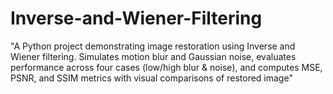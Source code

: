 # Inverse-and-Wiener-Filtering
"A Python project demonstrating image restoration using Inverse and Wiener filtering. Simulates motion blur and Gaussian noise, evaluates performance across four cases (low/high blur &amp; noise), and computes MSE, PSNR, and SSIM metrics with visual comparisons of restored image"

